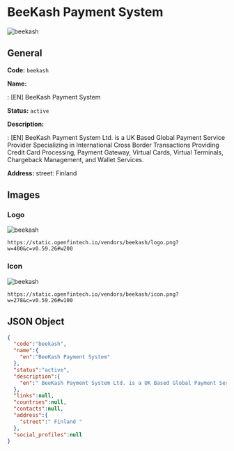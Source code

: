 
# BeeKash Payment System 
![beekash](https://static.openfintech.io/vendors/beekash/logo.png?w=400&c=v0.59.26#w200)  

## General 
 
**Code:** `beekash` 
 
**Name:** 
 
:	[EN] BeeKash Payment System 
 
**Status:** `active` 
 
**Description:** 
 
: [EN]  BeeKash Payment System Ltd. is a UK Based Global Payment Service Provider Specializing in International Cross Border Transactions Providing Credit Card Processing, Payment Gateway, Virtual Cards, Virtual Terminals, Chargeback Management, and Wallet Services.  
 
**Address:** 
street:  Finland  

## Images 

### Logo 
 
![beekash](https://static.openfintech.io/vendors/beekash/logo.png?w=400&c=v0.59.26#w200)  

```
https://static.openfintech.io/vendors/beekash/logo.png?w=400&c=v0.59.26#w200
```  

### Icon 
 
![beekash](https://static.openfintech.io/vendors/beekash/icon.png?w=278&c=v0.59.26#w100)  

```
https://static.openfintech.io/vendors/beekash/icon.png?w=278&c=v0.59.26#w100
```  

## JSON Object 

```json
{
  "code":"beekash",
  "name":{
    "en":"BeeKash Payment System"
  },
  "status":"active",
  "description":{
    "en":" BeeKash Payment System Ltd. is a UK Based Global Payment Service Provider Specializing in International Cross Border Transactions Providing Credit Card Processing, Payment Gateway, Virtual Cards, Virtual Terminals, Chargeback Management, and Wallet Services. "
  },
  "links":null,
  "countries":null,
  "contacts":null,
  "address":{
    "street":" Finland "
  },
  "social_profiles":null
}
```  
